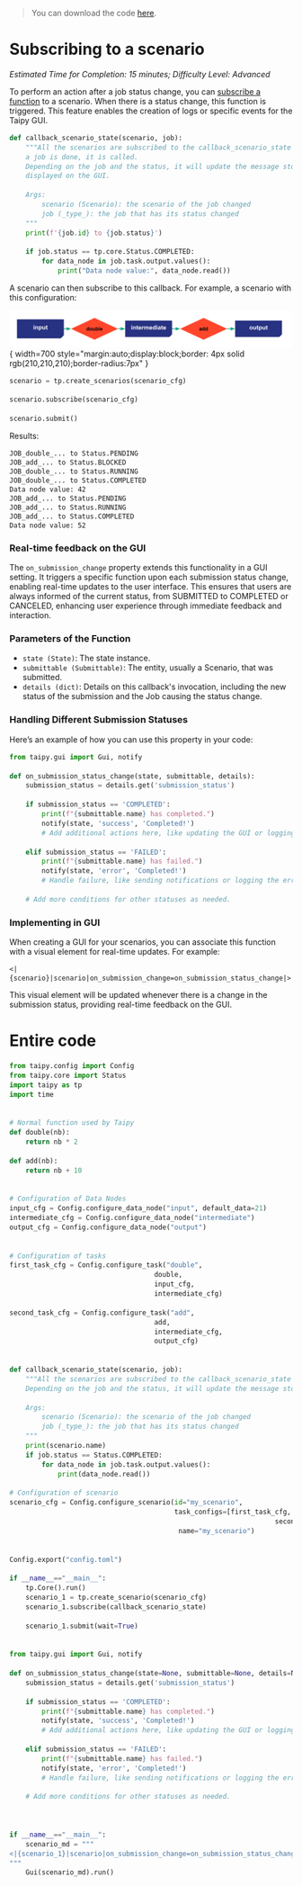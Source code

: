 > You can download the code 
<a href="/scenario_subscription.py" download>here</a>. 

# Subscribing to a scenario

*Estimated Time for Completion: 15 minutes; Difficulty Level: Advanced*

To perform an action after a job status change, you can
[subscribe a function](../../../../manuals/core/entities/orchestrating-and-job-execution.md#subscribe-to-job-execution)
to a scenario. When there is a status change, this function is triggered. This feature enables the
creation of logs or specific events for the Taipy GUI.

```python
def callback_scenario_state(scenario, job):
    """All the scenarios are subscribed to the callback_scenario_state function. It means whenever
    a job is done, it is called.
    Depending on the job and the status, it will update the message stored in a json that is then
    displayed on the GUI.

    Args:
        scenario (Scenario): the scenario of the job changed
        job (_type_): the job that has its status changed
    """
    print(f'{job.id} to {job.status}')

    if job.status == tp.core.Status.COMPLETED:
        for data_node in job.task.output.values():
            print("Data node value:", data_node.read())

```

A scenario can then subscribe to this callback. For example, a scenario with this configuration:

![Configuration](config.svg){ width=700 style="margin:auto;display:block;border: 4px solid rgb(210,210,210);border-radius:7px" }

```python
scenario = tp.create_scenarios(scenario_cfg)

scenario.subscribe(scenario_cfg)

scenario.submit()
```

Results:

```console
JOB_double_... to Status.PENDING
JOB_add_... to Status.BLOCKED
JOB_double_... to Status.RUNNING
JOB_double_... to Status.COMPLETED
Data node value: 42
JOB_add_... to Status.PENDING
JOB_add_... to Status.RUNNING
JOB_add_... to Status.COMPLETED
Data node value: 52
```

### Real-time feedback on the GUI

The `on_submission_change` property extends this functionality in a 
GUI setting. It triggers a specific function upon each 
submission status change, enabling real-time updates to the user interface. This 
ensures that users are always informed of the current status, from SUBMITTED to 
COMPLETED or CANCELED, enhancing user experience through immediate feedback and 
interaction.

### Parameters of the Function

- `state (State)`: The state instance.
- `submittable (Submittable)`: The entity, usually a Scenario, that was submitted.
- `details (dict)`: Details on this callback's invocation, including the new status of the submission and the Job causing the status change.

### Handling Different Submission Statuses

Here’s an example of how you can use this property in your code:

```python
from taipy.gui import Gui, notify

def on_submission_status_change(state, submittable, details):
    submission_status = details.get('submission_status')
    
    if submission_status == 'COMPLETED':
        print(f"{submittable.name} has completed.")
        notify(state, 'success', 'Completed!')
        # Add additional actions here, like updating the GUI or logging the completion.
    
    elif submission_status == 'FAILED':
        print(f"{submittable.name} has failed.")
        notify(state, 'error', 'Completed!')
        # Handle failure, like sending notifications or logging the error.
    
    # Add more conditions for other statuses as needed.
```

### Implementing in GUI

When creating a GUI for your scenarios, you can associate this function with a visual element for real-time updates. For example:

```
<|{scenario}|scenario|on_submission_change=on_submission_status_change|>
```

This visual element will be updated whenever there is a change in the submission status, providing real-time feedback on the GUI.

# Entire code

```python
from taipy.config import Config
from taipy.core import Status
import taipy as tp
import time


# Normal function used by Taipy
def double(nb):
    return nb * 2

def add(nb):
    return nb + 10


# Configuration of Data Nodes
input_cfg = Config.configure_data_node("input", default_data=21)
intermediate_cfg = Config.configure_data_node("intermediate")
output_cfg = Config.configure_data_node("output")


# Configuration of tasks
first_task_cfg = Config.configure_task("double",
                                    double,
                                    input_cfg,
                                    intermediate_cfg)

second_task_cfg = Config.configure_task("add",
                                    add,
                                    intermediate_cfg,
                                    output_cfg)


def callback_scenario_state(scenario, job):
    """All the scenarios are subscribed to the callback_scenario_state function. It means whenever a job is done, it is called.
    Depending on the job and the status, it will update the message stored in a json that is then displayed on the GUI.

    Args:
        scenario (Scenario): the scenario of the job changed
        job (_type_): the job that has its status changed
    """
    print(scenario.name)
    if job.status == Status.COMPLETED:
        for data_node in job.task.output.values():
            print(data_node.read())

# Configuration of scenario
scenario_cfg = Config.configure_scenario(id="my_scenario",
                                         task_configs=[first_task_cfg,
                                                                  second_task_cfg],
                                          name="my_scenario")


Config.export("config.toml")

if __name__=="__main__":
    tp.Core().run()
    scenario_1 = tp.create_scenario(scenario_cfg)
    scenario_1.subscribe(callback_scenario_state)

    scenario_1.submit(wait=True)


from taipy.gui import Gui, notify

def on_submission_status_change(state=None, submittable=None, details=None):
    submission_status = details.get('submission_status')
    
    if submission_status == 'COMPLETED':
        print(f"{submittable.name} has completed.")
        notify(state, 'success', 'Completed!')
        # Add additional actions here, like updating the GUI or logging the completion.
    
    elif submission_status == 'FAILED':
        print(f"{submittable.name} has failed.")
        notify(state, 'error', 'Completed!')
        # Handle failure, like sending notifications or logging the error.
    
    # Add more conditions for other statuses as needed.



if __name__=="__main__":
    scenario_md = """
<|{scenario_1}|scenario|on_submission_change=on_submission_status_change|>
"""
    Gui(scenario_md).run()

```